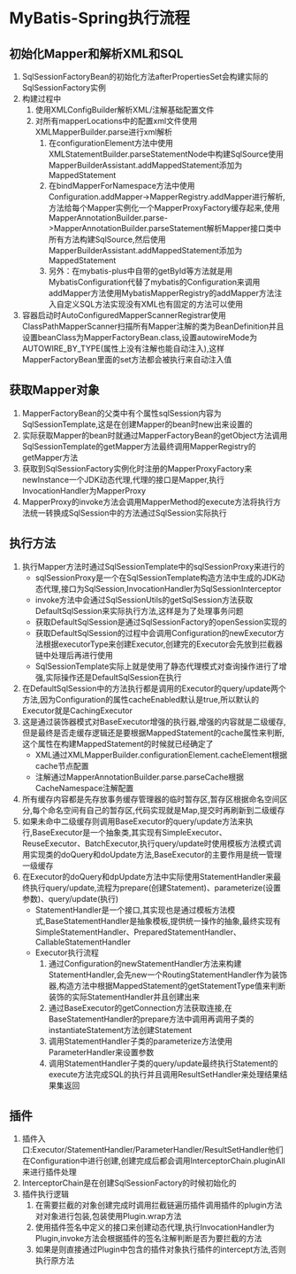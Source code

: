 # MyBatis-Spring执行流程
## 初始化Mapper和解析XML和SQL
1. SqlSessionFactoryBean的初始化方法afterPropertiesSet会构建实际的SqlSessionFactory实例
2. 构建过程中
    1. 使用XMLConfigBuilder解析XML/注解基础配置文件
    2. 对所有mapperLocations中的配置xml文件使用XMLMapperBuilder.parse进行xml解析
        1. 在configurationElement方法中使用XMLStatementBuilder.parseStatementNode中构建SqlSource使用MapperBuilderAssistant.addMappedStatement添加为MappedStatement
        2. 在bindMapperForNamespace方法中使用Configuration.addMapper->MapperRegistry.addMapper进行解析,方法给每个Mapper实例化一个MapperProxyFactory缓存起来,使用MapperAnnotationBuilder.parse->MapperAnnotationBuilder.parseStatement解析Mapper接口类中所有方法构建SqlSource,然后使用MapperBuilderAssistant.addMappedStatement添加为MappedStatement
        3. 另外：在mybatis-plus中自带的getById等方法就是用MybatisConfiguration代替了mybatis的Configuration来调用addMapper方法使用MybatisMapperRegistry的addMapper方法注入自定义SQL方法实现没有XML也有固定的方法可以使用
3. 容器启动时AutoConfiguredMapperScannerRegistrar使用ClassPathMapperScanner扫描所有Mapper注解的类为BeanDefinition并且设置beanClass为MapperFactoryBean.class,设置autowireMode为AUTOWIRE_BY_TYPE(属性上没有注解也能自动注入),这样MapperFactoryBean里面的set方法都会被执行来自动注入值
## 获取Mapper对象
1. MapperFactoryBean的父类中有个属性sqlSession内容为SqlSessionTemplate,这是在创建Mapper的bean时new出来设置的
2. 实际获取Mapper的bean时就通过MapperFactoryBean的getObject方法调用SqlSessionTemplate的getMapper方法最终调用MapperRegistry的getMapper方法
3. 获取到SqlSessionFactory实例化时注册的MapperProxyFactory来newInstance一个JDK动态代理,代理的接口是Mapper,执行InvocationHandler为MapperProxy
4. MapperProxy的invoke方法会调用MapperMethod的execute方法将执行方法统一转换成SqlSession中的方法通过SqlSession实际执行
## 执行方法
1. 执行Mapper方法时通过SqlSessionTemplate中的sqlSessionProxy来进行的
   - sqlSessionProxy是一个在SqlSessionTemplate构造方法中生成的JDK动态代理,接口为SqlSession,InvocationHandler为SqlSessionInterceptor
   - invoke方法中会通过SqlSessionUtils的getSqlSession方法获取DefaultSqlSession来实际执行方法,这样是为了处理事务问题
   - 获取DefaultSqlSession是通过SqlSessionFactory的openSession实现的
   - 获取DefaultSqlSession的过程中会调用Configuration的newExecutor方法根据executorType来创建Executor,创建完的Executor会先放到拦截器链中处理后再进行使用
   - SqlSessionTemplate实际上就是使用了静态代理模式对查询操作进行了增强,实际操作还是DefaultSqlSession在执行
2. 在DefaultSqlSession中的方法执行都是调用的Executor的query/update两个方法,因为Configuration的属性cacheEnabled默认是true,所以默认的Executor就是CachingExecutor
3. 这是通过装饰器模式对BaseExecutor增强的执行器,增强的内容就是二级缓存,但是最终是否走缓存逻辑还是要根据MappedStatement的cache属性来判断,这个属性在构建MappedStatement的时候就已经确定了
   - XML通过XMLMapperBuilder.configurationElement.cacheElement根据cache节点配置
   - 注解通过MapperAnnotationBuilder.parse.parseCache根据CacheNamespace注解配置
4. 所有缓存内容都是先存放事务缓存管理器的临时暂存区,暂存区根据命名空间区分,每个命名空间有自己的暂存区,代码实现就是Map,提交时再刷新到二级缓存
5. 如果未命中二级缓存则调用BaseExecutor的query/update方法来执行,BaseExecutor是一个抽象类,其实现有SimpleExecutor、ReuseExecutor、BatchExecutor,执行query/update时使用模板方法模式调用实现类的doQuery和doUpdate方法,BaseExecutor的主要作用是统一管理一级缓存
6. 在Executor的doQuery和dpUpdate方法中实际使用StatementHandler来最终执行query/update,流程为prepare(创建Statement)、parameterize(设置参数)、query/update(执行)
   - StatementHandler是一个接口,其实现也是通过模板方法模式,BaseStatementHandler是抽象模板,提供统一操作的抽象,最终实现有SimpleStatementHandler、PreparedStatementHandler、CallableStatementHandler
   - Executor执行流程
     1. 通过Configuration的newStatementHandler方法来构建StatementHandler,会先new一个RoutingStatementHandler作为装饰器,构造方法中根据MappedStatement的getStatementType值来判断装饰的实际StatementHandler并且创建出来
     2. 通过BaseExecutor的getConnection方法获取连接,在BaseStatementHandler的prepare方法中调用再调用子类的instantiateStatement方法创建Statement
     3. 调用StatementHandler子类的parameterize方法使用ParameterHandler来设置参数
     4. 调用StatementHandler子类的query/update最终执行Statement的execute方法完成SQL的执行并且调用ResultSetHandler来处理结果结果集返回
## 插件
1. 插件入口:Executor/StatementHandler/ParameterHandler/ResultSetHandler他们在Configuration中进行创建,创建完成后都会调用InterceptorChain.pluginAll来进行插件处理
2. InterceptorChain是在创建SqlSessionFactory的时候初始化的
3. 插件执行逻辑
   1. 在需要拦截的对象创建完成时调用拦截链遍历插件调用插件的plugin方法对对象进行包装,包装使用Plugin.wrap方法
   2. 使用插件签名中定义的接口来创建动态代理,执行InvocationHandler为Plugin,invoke方法会根据插件的签名注解判断是否为要拦截的方法
   3. 如果是则直接通过Plugin中包含的插件对象执行插件的intercept方法,否则执行原方法
